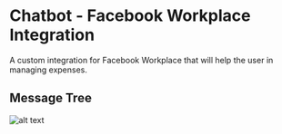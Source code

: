 # Chatbot - Facebook Workplace Integration

A custom integration for Facebook Workplace that will help the user in managing expenses.

## Message Tree
![alt text](https://github.com/rgv3300/chatbot/imgs/messageTree.png "message tree")